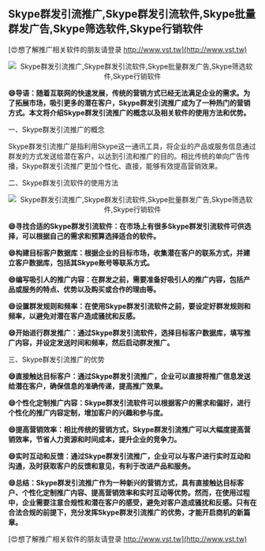 ## **Skype群发引流推广,Skype群发引流软件,Skype批量群发广告,Skype筛选软件,Skype行销软件**

[😍想了解推广相关软件的朋友请登录 http://www.vst.tw](http://www.vst.tw)

 <center><img src="https://vst.tw/MP4/tuiguang/png/7.png" alt="Skype群发引流推广,Skype群发引流软件,Skype批量群发广告,Skype筛选软件,Skype行销软件"></center>

**😄导语：随着互联网的快速发展，传统的营销方式已经无法满足企业的需求。为了拓展市场，吸引更多的潜在客户，Skype群发引流推广成为了一种热门的营销方式。本文将介绍Skype群发引流推广的概念以及相关软件的使用方法和优势。**

一、Skype群发引流推广的概念

Skype群发引流推广是指利用Skype这一通讯工具，将企业的产品或服务信息通过群发的方式发送给潜在客户，以达到引流和推广的目的。相比传统的单向广告传播，Skype群发引流推广更加个性化、直接，能够有效提高营销效果。

二、Skype群发引流软件的使用方法

 <center><img src="https://vst.tw/MP4/tuiguang/png/1.png" alt="Skype群发引流推广,Skype群发引流软件,Skype批量群发广告,Skype筛选软件,Skype行销软件"></center>

**😄寻找合适的Skype群发引流软件：在市场上有很多Skype群发引流软件可供选择，可以根据自己的需求和预算选择适合的软件。**

**😄构建目标客户数据库：根据企业的目标市场，收集潜在客户的联系方式，并建立客户数据库，包括其Skype账号等联系方式。**

**😄编写吸引人的推广内容：在群发之前，需要准备好吸引人的推广内容，包括产品或服务的特点、优势以及购买或合作的理由等。**

**😄设置群发规则和频率：在使用Skype群发引流软件之前，要设定好群发规则和频率，以避免对潜在客户造成骚扰和反感。**

**😄开始进行群发推广：通过Skype群发引流软件，选择目标客户数据库，填写推广内容，并设定发送时间和频率，然后启动群发推广。**

三、Skype群发引流推广的优势

**😄直接触达目标客户：通过Skype群发引流推广，企业可以直接将推广信息发送给潜在客户，确保信息的准确传递，提高推广效果。**

**😄个性化定制推广内容：Skype群发引流软件可以根据客户的需求和偏好，进行个性化的推广内容定制，增加客户的兴趣和参与度。**

**😄提高营销效率：相比传统的营销方式，Skype群发引流推广可以大幅度提高营销效率，节省人力资源和时间成本，提升企业的竞争力。**

**😄实时互动和反馈：通过Skype群发引流推广，企业可以与客户进行实时互动和沟通，及时获取客户的反馈和意见，有利于改进产品和服务。**

**😄总结：Skype群发引流推广作为一种新兴的营销方式，具有直接触达目标客户、个性化定制推广内容、提高营销效率和实时互动等优势。然而，在使用过程中，企业需要注意合规性和潜在客户的感受，避免对客户造成骚扰和反感。只有在合法合规的前提下，充分发挥Skype群发引流推广的优势，才能开启商机的新篇章。**

[😍想了解推广相关软件的朋友请登录 http://www.vst.tw](http://www.vst.tw)



